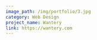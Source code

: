```yaml
---
image_path: /img/portfolio/3.jpg
category: Web Design
project_name: Wantery
link: https://wantery.com
---
```

